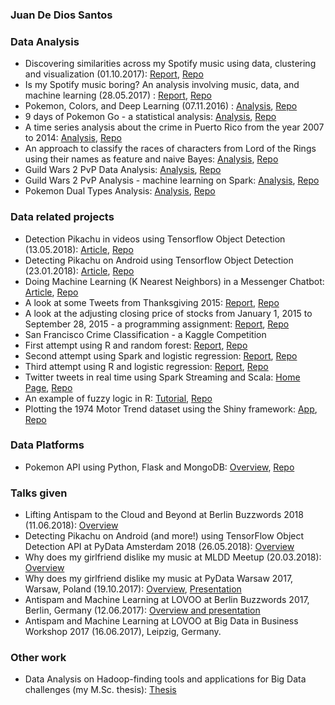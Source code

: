 ### Juan De Dios Santos

### Data Analysis
+ Discovering similarities across my Spotify music using data, clustering and visualization (01.10.2017): [Report](https://medium.com/towards-data-science/discovering-similarities-across-my-spotify-music-using-data-clustering-and-visualization-52b58e6f547b), [Repo](https://github.com/juandes/audio-features-unsupervised-learning)
+ Is my Spotify music boring? An analysis involving music, data, and machine learning (28.05.2017) : [Report](https://medium.com/towards-data-science/is-my-spotify-music-boring-an-analysis-involving-music-data-and-machine-learning-47550ae931de), [Repo](https://github.com/juandes/spotify-audio-features-data-experiment)
+ Pokemon, Colors, and Deep Learning (07.11.2016) : [Analysis](https://juandes.com/pokemon-colors-and-deep-learning-95fb715be46#.mpyz7rltg), [Repo](https://github.com/juandes/PokemonTypesDeepLearning)
+ 9 days of Pokemon Go - a statistical analysis: [Analysis](https://juandes.com/9-days-of-pokemon-go-a-statistical-analysis-3bbad8aaedc2#.xuxs32nnz), [Repo](https://github.com/juandes/PokemonGo9DaysAnalysis) 
+ A time series analysis about the crime in Puerto Rico from the year 2007 to 2014: [Analysis](http://juandes.github.io/pr-crime-timeseries/docs/report.html), [Repo](https://github.com/juandes/pr-crime-timeseries)
+ An approach to classify the races of characters from Lord of the Rings using their names as feature and naive Bayes: [Analysis](http://juandes.github.io/lotr-names-classification/), [Repo](https://github.com/juandes/lotr-names-classification)
+ Guild Wars 2 PvP Data Analysis: [Analysis](http://juandes.github.io/GW2PvPAnalysis/docs/gw2_pvp_analysis), [Repo](https://github.com/juandes/GW2PvPAnalysis)
 + Guild Wars 2 PvP Analysis - machine learning on Spark: [Analysis](http://juandes.github.io/GW2PvPAnalysis-Spark/), [Repo](https://github.com/juandes/GW2PvPAnalysis-Spark)
+ Pokemon Dual Types Analysis: [Analysis](http://juandes.github.io/PokemonDualTypeAnalysis/docs/dual_types_analysis), [Repo](https://github.com/juandes/PokemonDualTypeAnalysis)

### Data related projects
+ Detection Pikachu in videos using Tensorflow Object Detection (13.05.2018): [Article](https://towardsdatascience.com/detecting-pikachu-in-videos-using-tensorflow-object-detection-cd872ac42c1d), [Repo](https://github.com/juandes/pikachu-detection)
+ Detecting Pikachu on Android using Tensorflow Object Detection (23.01.2018): [Article](https://towardsdatascience.com/detecting-pikachu-on-android-using-tensorflow-object-detection-15464c7a60cd), [Repo](https://github.com/juandes/pikachu-detection)
+ Doing Machine Learning (K Nearest Neighbors) in a Messenger Chatbot: [Article](https://chatbotnewsdaily.com/doing-machine-learning-k-nearest-neighbors-in-a-messenger-chatbot-58f0d261a17f#.envrbgasq), [Repo](https://github.com/juandes/knnbot-messenger-bot)
+ A look at some Tweets from Thanksgiving 2015: [Report](http://juandes.github.io/thanksgiving-tweets), [Repo](https://github.com/juandes/thanksgiving-tweets)
+ A look at the adjusting closing price of stocks from January 1, 2015 to September 28, 2015 - a programming assignment: [Report](http://juandes.github.io/Stocks-StandardDeviation-Assignment), [Repo](https://github.com/juandes/Stocks-StandardDeviation-Assignment)
+ San Francisco Crime Classification - a Kaggle Competition 
 + First attempt using R and random forest: [Report](http://juandes.github.io/SFCrimeClassification-R-RandomForest/), [Repo](https://github.com/juandes/SFCrimeClassification-R-RandomForest)
  + Second attempt using Spark and logistic regression: [Report](http://juandes.github.io/SFCrimeClassification-Spark-LogisticRegression/), [Repo](https://github.com/juandes/SFCrimeClassification-Spark-LogisticRegression)
  + Third attempt using R and logistic regression: [Report](http://juandes.github.io/SFCrimeClassification-R-MultinomialModel), [Repo](https://github.com/juandes/SFCrimeClassification-R-MultinomialModel)
+ Twitter tweets in real time using Spark Streaming and Scala: [Home Page](http://juandes.github.io/TwitterTweets-SparkStreaming/), [Repo](https://github.com/juandes/TwitterTweets-SparkStreaming)
+ An example of fuzzy logic in R: [Tutorial](http://juandes.github.io/FuzzyLogic-R/docs/fuzzy_tutorial), [Repo](https://github.com/juandes/FuzzyLogic-R)
+ Plotting the 1974 Motor Trend dataset using the Shiny framework: [App](https://juande.shinyapps.io/ScatterplotShinyApp), [Repo](https://github.com/juandes/Scatterplot-Shiny)

### Data Platforms
+ Pokemon API using Python, Flask and MongoDB: [Overview](http://juandes.github.io/PokemonAPI-AnalyticsPlatform/), [Repo](https://github.com/juandes/PokemonAPI-AnalyticsPlatform)

### Talks given
+ Lifting Antispam to the Cloud and Beyond at Berlin Buzzwords 2018 (11.06.2018): [Overview](https://pydata.org/amsterdam2018/schedule/presentation/1/)
+ Detecting Pikachu on Android (and more!) using TensorFlow Object Detection API at PyData Amsterdam 2018 (26.05.2018): [Overview](https://pydata.org/amsterdam2018/schedule/presentation/1/)
+ Why does my girlfriend dislike my music at MLDD Meetup (20.03.2018): [Overview](https://www.meetup.com/MLDD-Machine-Learning-Dresden/events/247865381/?read=1&_xtd=gatlbWFpbF9jbGlja9oAJDcyMmE4ZmZkLWQwZWMtNDBjOS04MzljLTI0MWQ1ZTFmZDBjMw&_af=event&_af_eid=247865381&https=on&_cookie-check=eAIy6JZjbNA4gr-Q)
+ Why does my girlfriend dislike my music at PyData Warsaw 2017, Warsaw, Poland (19.10.2017): [Overview](https://pydata.org/warsaw2017/schedule/presentation/36/), [Presentation](https://youtu.be/jNIVD40bEdA)
+ Antispam and Machine Learning at LOVOO at Berlin Buzzwords 2017, Berlin, Germany (12.06.2017): [Overview and presentation](https://berlinbuzzwords.de/17/session/anti-spam-and-machine-learning-lovoo)
+ Antispam and Machine Learning at LOVOO at Big Data in Business Workshop 2017 (16.06.2017), Leipzig, Germany.

### Other work
+ Data Analysis on Hadoop-finding tools and applications for Big Data challenges (my M.Sc. thesis): [Thesis](http://urn.kb.se/resolve?urn=urn:nbn:se:uu:diva-260557)

